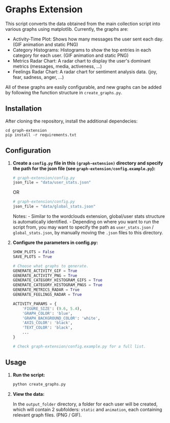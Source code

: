 # Graphs Extension

This script converts the data obtained from the main collection script into various graphs using matplotlib. Currently, the graphs are:

- Activity-Time Plot: Shows how many messages the user sent each day. (GIF animation and static PNG)
- Category Histograms: Histograms to show the top entries in each category for each user. (GIF animation and static PNG)
- Metrics Radar Chart: A radar chart to display the user's dominant metrics (messages, media, activeness, ...) 
- Feelings Radar Chart: A radar chart for sentiment analysis data. (joy, fear, sadness, anger, ...)

All of these graphs are easily configurable, and new graphs can be added by following the function structure in `create_graphs.py`.

## Installation

After cloning the repository, install the additional dependecies:

```shell
cd graph-extension
pip install -r requirements.txt
```

## Configuration

1. **Create a `config.py` file in this `(graph-extension)` directory and specify the path for the json file (see `graph-extension/config.example.py`):**

    ```python
    # graph-extension/config.py
    json_file = "data/user_stats.json"
    ```

    OR

    ```python
    # graph-extension/config.py
    json_file = "data/global_stats.json"
    ```

    Notes: 
        - Similar to the wordclouds extension, global/user stats structure is automatically identified.
        - Depending on where you want to run the script from, you may want to specify the path as `user_stats.json` / `global_stats.json`,
        by manually moving the `.json` files to this directory.

2. **Configure the parameters in config.py:**

    ```python
    SHOW_PLOTS = False
    SAVE_PLOTS = True

    # Choose what graphs to generate.
    GENERATE_ACTIVITY_GIF = True
    GENERATE_ACTIVITY_PNG = True
    GENERATE_CATEGORY_HISTOGRAM_GIFS = True
    GENERATE_CATEGORY_HISTOGRAM_PNGS = True
    GENERATE_METRICS_RADAR = True
    GENERATE_FEELINGS_RADAR = True

    ACTIVITY_PARAMS = {
        'FIGURE_SIZE': (9.6, 5.4),
        'GRAPH_COLOR': 'blue',
        'GRAPH_BACKGROUND_COLOR': 'white',
        'AXIS_COLOR': 'black',
        'TEXT_COLOR': 'black',
        ...
    }

    # Check graph-extension/config.example.py for a full list.
    ```

## Usage

1. **Run the script:**

   ```sh
   python create_graphs.py
   ```

2. **View the data:**

    In the `output_folder` directory, a folder for each user will be created, which will contain 2 subfolders: `static` and `animation`, each containing relevant graph files. (PNG / GIF).
